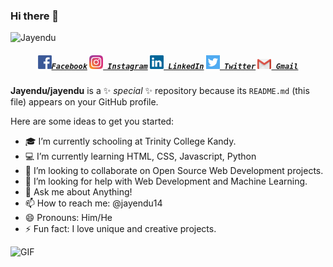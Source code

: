 ### Hi there 👋

<p align="left"> <img src="https://komarev.com/ghpvc/?username=Jayendu&color=red" alt="Jayendu" /> </p>

<p> 
<h5 align="center">
  <code><a href="https://www.facebook.com/jayendu14" title="Facebook Profile"><img width="22"                                                                             src="https://github.com/AshenWijesingha/AshenWijesingha/blob/main/Images/facebook.png">Facebook</a></code>
  <code><a href="https://www.instagram.com/jayendu14/" title="Instagram Profile"><img width="22" src="https://github.com/AshenWijesingha/AshenWijesingha/blob/main/Images/instagram.svg"> Instagram</a></code>  
  <code><a href="https://www.linkedin.com/in/jayendu-wijeratne-2624291aa/" title="LinkedIn Profile"><img width="22" src="https://github.com/AshenWijesingha/AshenWijesingha/blob/main/Images/linkedin.svg"> LinkedIn</a></code>  
  <code><a href="https://www.twitter.com/jayendu14" title="Twitter Profile"><img width="22" 
src="https://github.com/AshenWijesingha/AshenWijesingha/blob/main/Images/twitter.png"> Twitter</a></code>  
  <code><a href="mailto:wijeratnejayendu@gmail.com; jayenduwijeratne@gmail.com" title="Send Email"><img width="22" src="https://github.com/AshenWijesingha/AshenWijesingha/blob/main/Images/gmail.png"> Gmail</a></code>

</h5>
<p/>

**Jayendu/jayendu** is a ✨ _special_ ✨ repository because its `README.md` (this file) appears on your GitHub profile.

Here are some ideas to get you started:

- 🎓 I’m currently schooling at Trinity College Kandy.
- 💻 I’m currently learning HTML, CSS, Javascript, Python
- 🤝 I’m looking to collaborate on Open Source Web Development projects.
- 🤔 I’m looking for help with Web Development and Machine Learning.
- 💬 Ask me about Anything!
- 📫 How to reach me: @jayendu14
- 😄 Pronouns: Him/He
- ⚡ Fun fact: I love unique and creative projects.

<img alt="GIF" src="https://media.giphy.com/media/nGMnDqebzDcfm/giphy.gif" />
